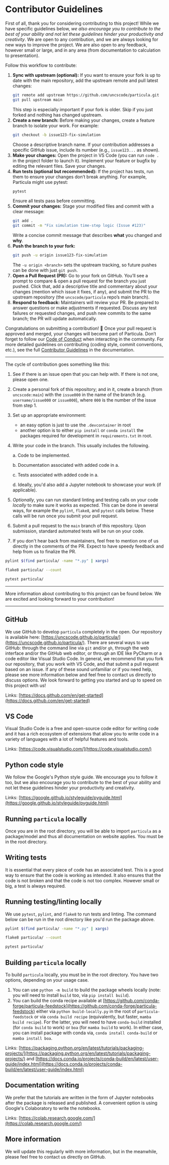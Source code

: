 # Contributor Guidelines

First of all, thank you for considering contributing to this project!
While we have specific guidelines below, _we also encourage you to
contribute to the best of your ability and not let these guidelines
hinder your productivity and creativity_. We are open to any contribution,
and we are always looking for new ways to improve the project.
We are also open to any feedback, however small or large,
and in any area (from documentation to calculation to presentation).


Follow this workflow to contribute:

1. **Sync with upstream (optional):** If you want to ensure your fork is up to date with the main repository, add the upstream remote and pull latest changes:  
   ```bash
   git remote add upstream https://github.com/uncscode/particula.git
   git pull upstream main
   ```  
   This step is especially important if your fork is older. Skip if you just forked and nothing has changed upstream.
2. **Create a new branch:** Before making your changes, create a feature branch to isolate your work. For example:  
   ```bash
   git checkout -b issue123-fix-simulation
   ```  
   Choose a descriptive branch name. If your contribution addresses a specific GitHub issue, include its number (e.g., `issue123...` as shown).
3. **Make your changes:** Open the project in VS Code (you can run `code .` in the project folder to launch it). Implement your feature or bugfix by editing the relevant files. Save your changes.
4. **Run tests (optional but recommended):** If the project has tests, run them to ensure your changes don’t break anything. For example, Particula might use pytest:  
   ```bash
   pytest
   ```  
   Ensure all tests pass before committing.
5. **Commit your changes:** Stage your modified files and commit with a clear message:  
   ```bash
   git add . 
   git commit -m "Fix simulation time-step logic (Issue #123)"
   ```  
   Write a concise commit message that describes **what** you changed and **why**.
6. **Push the branch to your fork:**  
   ```bash
   git push -u origin issue123-fix-simulation
   ```  
   The `-u origin <branch>` sets the upstream tracking, so future pushes can be done with just `git push`.
7. **Open a Pull Request (PR):** Go to your fork on GitHub. You’ll see a prompt to compare & open a pull request for the branch you just pushed. Click that, add a descriptive title and commentary about your changes (mention which issue it fixes, if any), and submit the PR to the upstream repository (the `uncscode/particula` repo’s main branch).
8. **Respond to feedback:** Maintainers will review your PR. Be prepared to answer questions or make adjustments if requested. Discuss any test failures or requested changes, and push new commits to the same branch; the PR will update automatically.

Congratulations on submitting a contribution! 🎉 Once your pull request is approved and merged, your changes will become part of Particula. Don’t forget to follow our [Code of Conduct](contribute/CODE_OF_CONDUCT.md) when interacting in the community. For more detailed guidelines on contributing (coding style, commit conventions, etc.), see the full [Contributor Guidelines](contribute/CONTRIBUTING.md) in the documentation.


---

The cycle of contribution goes something like this:

1. See if there is an issue open that you can help with.
If there is not one, please open one.

2. Create a personal fork of this repository;
and in it, create a branch (from `uncscode:main`)
with the `issue000` in the name of the branch
(e.g. `username/issue000` or `issue000`),
where `000` is the number of the issue from step 1.

3. Set up an appropriate environment:
    - an easy option is just to use the `.devcontainer` in root
    - another option is to either `pip install` or `conda install`
    the packages required for development in `requirements.txt` in root.

4. Write your code in the branch. This usually includes the following.

    a. Code to be implemented.

    b. Documentation associated with added code in a.

    c. Tests associated with added code in a.

    d. Ideally, you'd also add a Jupyter notebook to
    showcase your work (if applicable).

5. _Optionally_, you can run standard linting and testing calls
on your code _locally_ to make sure it works as expected.
This can be done in several ways,
for example the `pylint`, `flake8`, and `pytest` calls below.
These calls will be run once you submit your pull request.

6. Submit a pull request to the `main` branch of this repository.
Upon submission, standard automated tests will be run on your code.

7. If you don't hear back from maintainers,
feel free to mention one of us directly in the comments of the PR.
Expect to have speedy feedback and help from us to finalize the PR.

```bash
pylint $(find particula/ -name "*.py" | xargs)
```

```bash
flake8 particula/ --count
```

```bash
pytest particula/
```

---

More information about contributing to this project can be found below.
We are excited and looking forward to your contribution!

---

## GitHub

We use GitHub to develop `particula` completely in the open. Our repository is available here: [https://uncscode.github.io/particula/](https://uncscode.github.io/particula/).
There are several ways to use GitHub: through the command line via `git` and/or `gh`, through the web interface and/or the GitHub web editor, or through an IDE like PyCharm or a code editor like Visual Studio Code.
In general, we recommend that you fork our repository, that you work with VS Code, and that submit a pull request based on an issue.
If any of these sound unfamiliar or if you need help, please see more information below and feel free to contact us directly to discuss options.
We look forward to getting you started and up to speed on this project with us!

Links: [https://docs.github.com/en/get-started](https://docs.github.com/en/get-started)

## VS Code

Visual Studio Code is a free and open-source code editor for writing code and it has a rich ecosystem of extensions that allow you to write code in a variety of languages with a lot of helpful features and tools.

Links: [https://code.visualstudio.com/](https://code.visualstudio.com/)

## Python code style

We follow the Google's Python style guide.
We encourage you to follow it too, but we also encourage you to contribute to the best of your ability and not let these guidelines hinder your productivity and creativity.

Links: [https://google.github.io/styleguide/pyguide.html](https://google.github.io/styleguide/pyguide.html)

## Running `particula` locally

Once you are in the root directory, you will be able to import `particula` as a package/model and thus all documentation on website applies.
You must be in the root directory.

## Writing tests

It is essential that every piece of code has an associated test.
This is a good way to ensure that the code is working as intended.
It also ensures that the code is not broken and that the code is not too complex.
However small or big, a test is always required.

## Running testing/linting locally

We use `pytest`, `pylint`, and `flake8` to run tests and linting.
The command below can be run in the root directory like you'd run the package above.

```bash
pylint $(find particula/ -name "*.py" | xargs)
```

```bash
flake8 particula/ --count
```

```bash
pytest particula/
```

## Building `particula` locally

To build `particula` locally, you must be in the root directory.
You have two options, depending on your usage case.

1. You can use `python -m build` to build the package wheels locally (note: you will need to install `build` too, via `pip install build`).
2. You can build the conda recipe available at [https://github.com/conda-forge/particula-feedstock](https://github.com/conda-forge/particula-feedstock) either via `python build-locally.py` in the root of `particula-feedstock` or via `conda build recipe` (equivalently, but faster, `mamba build recipe`). For the latter, you will need to have `conda-build` installed (for `conda build` to work) or `boa` (for `mamba build` to work). In either case, you can install package with conda via, `conda install conda-build` or `mamba install boa`.

Links: [https://packaging.python.org/en/latest/tutorials/packaging-projects/](https://packaging.python.org/en/latest/tutorials/packaging-projects/) and [https://docs.conda.io/projects/conda-build/en/latest/user-guide/index.html](https://docs.conda.io/projects/conda-build/en/latest/user-guide/index.html)

## Documentation writing

We prefer that the tutorials are written in the form of Jupyter notebooks after the package is released and published.
A convenient option is using Google's Colaboratory to write the notebooks.

Links: [https://colab.research.google.com/](https://colab.research.google.com/)

## More information

We will update this regularly with more information, but in the meanwhile, please feel free to contact us directly on GitHub.

